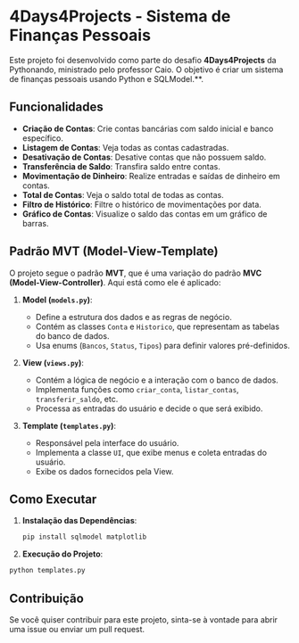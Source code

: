 # 4Days4Projects - Sistema de Finanças Pessoais

Este projeto foi desenvolvido como parte do desafio **4Days4Projects** da Pythonando, ministrado pelo professor Caio. O objetivo é criar um sistema de finanças pessoais usando Python e SQLModel.\*\*.

## Funcionalidades

- **Criação de Contas**: Crie contas bancárias com saldo inicial e banco específico.
- **Listagem de Contas**: Veja todas as contas cadastradas.
- **Desativação de Contas**: Desative contas que não possuem saldo.
- **Transferência de Saldo**: Transfira saldo entre contas.
- **Movimentação de Dinheiro**: Realize entradas e saídas de dinheiro em contas.
- **Total de Contas**: Veja o saldo total de todas as contas.
- **Filtro de Histórico**: Filtre o histórico de movimentações por data.
- **Gráfico de Contas**: Visualize o saldo das contas em um gráfico de barras.

## Padrão MVT (Model-View-Template)

O projeto segue o padrão **MVT**, que é uma variação do padrão **MVC (Model-View-Controller)**. Aqui está como ele é aplicado:

1. **Model (`models.py`)**:

   - Define a estrutura dos dados e as regras de negócio.
   - Contém as classes `Conta` e `Historico`, que representam as tabelas do banco de dados.
   - Usa enums (`Bancos`, `Status`, `Tipos`) para definir valores pré-definidos.

2. **View (`views.py`)**:

   - Contém a lógica de negócio e a interação com o banco de dados.
   - Implementa funções como `criar_conta`, `listar_contas`, `transferir_saldo`, etc.
   - Processa as entradas do usuário e decide o que será exibido.

3. **Template (`templates.py`)**:
   - Responsável pela interface do usuário.
   - Implementa a classe `UI`, que exibe menus e coleta entradas do usuário.
   - Exibe os dados fornecidos pela View.

## Como Executar

1. **Instalação das Dependências**:
   ```bash
   pip install sqlmodel matplotlib
   ```
2. **Execução do Projeto**:

```bash
python templates.py
```

## Contribuição

Se você quiser contribuir para este projeto, sinta-se à vontade para abrir uma issue ou enviar um pull request.

